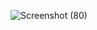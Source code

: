 ![Screenshot (80)](https://github.com/coderhimanshu786/mern-registration-form/assets/113245834/1b201799-e6ea-4020-9e58-ed5bc8cf77e7)
